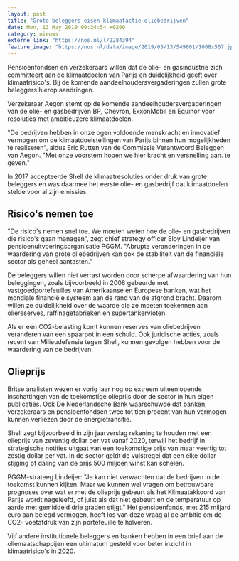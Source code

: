 ```yaml
---
layout: post
title: "Grote beleggers eisen klimaatactie oliebedrijven"
date: Mon, 13 May 2019 09:34:54 +0200
category: nieuws
externe_link: "https://nos.nl/l/2284394"
feature_image: "https://nos.nl/data/image/2019/05/13/549601/1008x567.jpg"
---
```


<p>Pensioenfondsen en verzekeraars willen dat de olie- en gasindustrie zich committeert aan de klimaatdoelen van Parijs en duidelijkheid geeft over klimaatrisico's. Bij de komende aandeelhoudersvergaderingen zullen grote beleggers hierop aandringen.</p>
<p>Verzekeraar Aegon stemt op de komende aandeelhoudersvergaderingen van de olie- en gasbedrijven BP, Chevron, ExxonMobil en Equinor voor resoluties met ambitieuzere klimaatdoelen.</p>
<p>"De bedrijven hebben in onze ogen voldoende menskracht en innovatief vermogen om de klimaatdoelstellingen van Parijs binnen hun mogelijkheden te realiseren", aldus Eric Rutten van de Commissie Verantwoord Beleggen van Aegon. "Met onze voorstem hopen we hier kracht en versnelling aan. te geven."</p>
<p>In 2017 accepteerde Shell de klimaatresoluties onder druk van grote beleggers en was daarmee het eerste olie- en gasbedrijf dat klimaatdoelen stelde voor al zijn emissies.</p>
<h2>Risico's nemen toe</h2>
<p>"De risico's nemen snel toe. We moeten weten hoe de olie- en gasbedrijven die risico's gaan managen", zegt chief strategy officer Eloy Lindeijer van pensioenuitvoeringsorganisatie PGGM. "Abrupte veranderingen in de waardering van grote oliebedrijven kan ook de stabiliteit van de financiële sector als geheel aantasten."</p>
<p>De beleggers willen niet verrast worden door scherpe afwaardering van hun beleggingen, zoals bijvoorbeeld in 2008 gebeurde met vastgoedportefeuilles van Amerikaanse en Europese banken, wat het mondiale financiële systeem aan de rand van de afgrond bracht. Daarom willen ze duidelijkheid over de waarde die ze moeten toekennen aan oliereserves, raffinagefabrieken en supertankervloten.</p>
<p>Als er een CO2-belasting komt kunnen reserves van oliebedrijven veranderen van een spaarpot in een schuld. Ook juridische acties, zoals recent van Milieudefensie tegen Shell, kunnen gevolgen hebben voor de waardering van de bedrijven.</p>
<h2>Olieprijs</h2>
<p>Britse analisten wezen er vorig jaar nog op extreem uiteenlopende inschattingen van de toekomstige olieprijs door de sector in hun eigen publicaties. Ook De Nederlandsche Bank waarschuwde dat banken, verzekeraars en pensioenfondsen twee tot tien procent van hun vermogen kunnen verliezen door de energietransitie.</p>
<p>Shell zegt bijvoorbeeld in zijn jaarverslag rekening te houden met een olieprijs van zeventig dollar per vat vanaf 2020, terwijl het bedrijf in strategische notities uitgaat van een toekomstige prijs van maar veertig tot zestig dollar per vat. In de sector geldt de vuistregel dat een elke dollar stijging of daling van de prijs 500 miljoen winst kan schelen.</p>
<p>PGGM-strateeg Lindeijer: "Je kan niet verwachten dat de bedrijven in de toekomst kunnen kijken. Maar we kunnen wel vragen om betrouwbare prognoses over wat er met de olieprijs gebeurt als het Klimaatakkoord van Parijs wordt nageleefd, of juist als dat niet gebeurt en de temperatuur op aarde met gemiddeld drie graden stijgt." Het pensioenfonds, met 215 miljard euro aan belegd vermogen, heeft los van deze vraag al de ambitie om de CO2- voetafdruk van zijn portefeuille te halveren.</p>
<p>Vijf andere institutionele beleggers en banken hebben in een brief aan de oliemaatschappijen een ultimatum gesteld voor beter inzicht in klimaatrisico's in 2020.</p>

